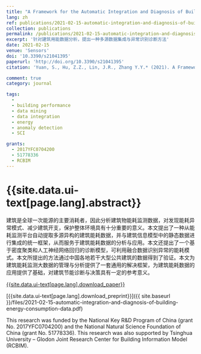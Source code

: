 ```yaml
---
title: "A Framework for the Automatic Integration and Diagnosis of Building Energy Consumption Data"
lang: zh
ref: publications/2021-02-15-automatic-integration-and-diagnosis-of-building-energy-consumption-data
collection: publications
permalink: /publications/2021-02-15-automatic-integration-and-diagnosis-of-building-energy-consumption-data
excerpt: '针对建筑用能数据分析，提出一种多源数据集成与异常识别诊断方法'
date: 2021-02-15
venue: 'Sensors'
doi: '10.3390/s21041395'
paperurl: 'http://doi.org/10.3390/s21041395'
citation: 'Yuan, S., Hu, Z.Z., Lin, J.R., Zhang Y.Y.* (2021). A Framework for the Automatic Integration and Diagnosis of Building Energy Consumption Data. <i>Sensors</i>, 21(4), 1395. doi: 10.3390/s21041395'

comment: true
category: journal

tags: 
  - 
  - building performance
  - data mining
  - data integration
  - energy
  - anomaly detection
  - SCI

grants:
  - 2017YFC0704200
  - 51778336
  - RCBIM
---
```



{{site.data.ui-text[page.lang].abstract}}
====

建筑是全球一次能源的主要消耗者，因此分析建筑物能耗监测数据，对发现能耗异常模式、减少建筑开支，保护整体环境具有十分重要的意义。本文提出了一种从能耗监测平台自动提取多源异构的建筑能耗数据，并与建筑信息模型中的静态数据进行集成的统一框架，从而服务于建筑能耗数据的分析与应用。本文还提出了一个基于密度聚类和人工神经网络回归的诊断模型，可利用融合数据识别异常的能耗模式。本文所提出的方法通过中国各地若干大型公共建筑的数据得到了验证。本文为建筑能耗监测大数据的管理与分析提供了一套通用的解决框架，为建筑能耗数据的应用提供了基础，对建筑节能诊断与决策具有一定的参考意义。

[{{site.data.ui-text[page.lang].download_paper}}]({{page.paperurl}})

[{{site.data.ui-text[page.lang].download_preprint}}]({{ site.baseurl }}/files/2021-02-15-automatic-integration-and-diagnosis-of-building-energy-consumption-data.pdf)

This research was funded by the National Key R&D Program of China (grant No. 2017YFC0704200) and the National Natural Science Foundation of China (grant No. 51778336). This research was also supported by Tsinghua University – Glodon Joint Research Center for Building Information Model (RCBIM).


